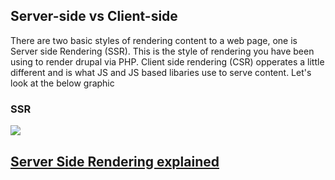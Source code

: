 ## Server-side vs Client-side 

There are two basic styles of rendering content to a web page, one is Server side Rendering (SSR). This is the style of rendering you have been using to render drupal via PHP. Client side rendering (CSR) opperates a little different and is what JS and JS based libaries use to serve content. Let's look at the below graphic

### SSR
<img src="/img/lesson/ssr.png" />

<a href="https://www.freecodecamp.org/news/what-exactly-is-client-side-rendering-and-hows-it-different-from-server-side-rendering-bd5c786b340d/"> Server Side Rendering explained </a>
---
